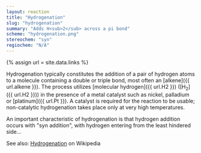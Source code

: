 ```yaml
---
layout: reaction
title: "Hydrogenation"
slug: "hydrogenation"
summary: "Adds H<sub>2</sub> across a pi bond"
scheme: "hydrogenation.png"
stereochem: "syn"
regiochem: "N/A"
---
```

{% assign url = site.data.links %}

Hydrogenation typically constitutes the addition of a pair of hydrogen atoms to a molecule containing a double or triple bond, most often an [alkene]({{ url.alkene }}). The process utilizes [molecular hydrogen]({{ url.H2 }}) ([H<sub>2</sub>]({{ url.H2 }})) in the presence of a metal catalyst such as nickel, palladium or [platinum]({{ url.Pt }}). A catalyst is required for the reaction to be usable; non-catalytic hydrogenation takes place only at very high temperatures.


An important characteristic of hydrogenation is that hydrogen addition occurs with "syn addition", with hydrogen entering from the least hindered side...


See also: [Hydrogenation](https://en.wikipedia.org/wiki/Hydrogenation) on Wikipedia
